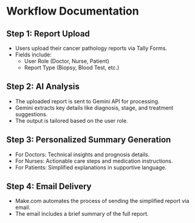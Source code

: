# Workflow Documentation

## Step 1: Report Upload
- Users upload their cancer pathology reports via Tally Forms.
- Fields include:
  - User Role (Doctor, Nurse, Patient)
  - Report Type (Biopsy, Blood Test, etc.)

## Step 2: AI Analysis
- The uploaded report is sent to Gemini API for processing.
- Gemini extracts key details like diagnosis, stage, and treatment suggestions.
- The output is tailored based on the user role.

## Step 3: Personalized Summary Generation
- For Doctors: Technical insights and prognosis details.
- For Nurses: Actionable care steps and medication instructions.
- For Patients: Simplified explanations in supportive language.

## Step 4: Email Delivery
- Make.com automates the process of sending the simplified report via email.
- The email includes a brief summary of the full report.
